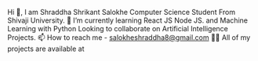 Hi 👋, I am Shraddha Shrikant Salokhe
Computer Science Student From Shivaji University.
🌱 I’m currently learning  React JS Node JS. and Machine Learning with Python
Looking to collaborate on Artificial Intelligence Projects.
📫 How to reach me - salokheshraddha8@gmail.com
👨‍💻 All of my projects are available at
<!---
Salokhe4549/Salokhe4549 is a ✨ special ✨ repository because its `README.md` (this file) appears on your GitHub profile.
You can click the Preview link to take a look at your changes.
--->
